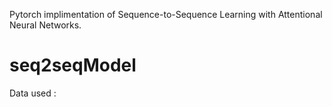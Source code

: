 Pytorch implimentation of Sequence-to-Sequence Learning with Attentional Neural Networks. 
# seq2seqModel
Data used : 
